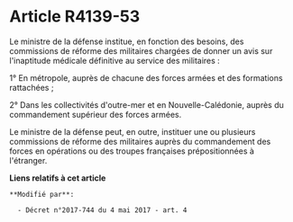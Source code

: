 # Article R4139-53

Le ministre de la défense institue, en fonction des besoins, des commissions de réforme des militaires chargées de donner un
avis sur l'inaptitude médicale définitive au service des militaires :

1° En métropole, auprès de chacune des forces armées et des formations rattachées ;

2° Dans les collectivités d'outre-mer et en Nouvelle-Calédonie, auprès du commandement supérieur des forces armées.

Le ministre de la défense peut, en outre, instituer une ou plusieurs commissions de réforme des militaires auprès du
commandement des forces en opérations ou des troupes françaises prépositionnées à l'étranger.

**Liens relatifs à cet article**

	**Modifié par**:

	  - Décret n°2017-744 du 4 mai 2017 - art. 4
